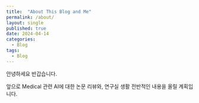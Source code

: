 ```yaml
---
title:  "About This Blog and Me"
permalink: /about/
layout: single
published: true
date: 2024-04-14
categories:
  - Blog
tags:
  - Blog
---
```


안녕하세요 반갑습니다.

앞으로 Medical 관련 AI에 대한 논문 리뷰와, 연구실 생활 전반적인 내용을 올릴 계획입니다. 